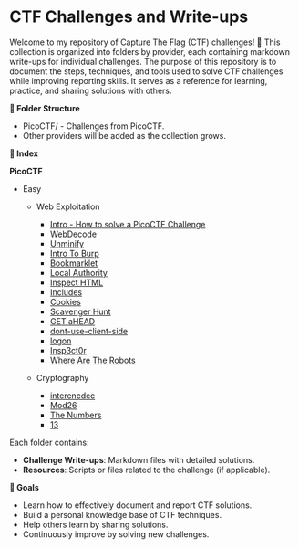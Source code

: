 # CTF Challenges and Write-ups


Welcome to my repository of Capture The Flag (CTF) challenges! 🎯
This collection is organized into folders by provider, each containing markdown write-ups for individual challenges. 
The purpose of this repository is to document the steps, techniques, and tools used to solve CTF challenges while improving reporting skills. 
It serves as a reference for learning, practice, and sharing solutions with others.


**📁 Folder Structure**
- PicoCTF/ - Challenges from PicoCTF.
- Other providers will be added as the collection grows.


**📖 Index**

**PicoCTF**
- Easy
  - Web Exploitation
    - [Intro - How to solve a PicoCTF Challenge](PicoCTF/Intro-How-to-solve-a-PicoCTF-Challenge.md)
    - [WebDecode](PicoCTF/Easy/Web-Exploitation/WebDecode.md)
    - [Unminify](PicoCTF/Easy/Web-Exploitation/Unminify.md)
    - [Intro To Burp](PicoCTF/Easy/Web-Exploitation/IntroToBurp.md)
    - [Bookmarklet](PicoCTF/Easy/Web-Exploitation/Bookmarklet.md)
    - [Local Authority](PicoCTF/Easy/Web-Exploitation/LocalAuthority.md)
    - [Inspect HTML](PicoCTF/Easy/Web-Exploitation/InspectHTML.md)
    - [Includes](PicoCTF/Easy/Web-Exploitation/Includes.md)
    - [Cookies](PicoCTF/Easy/Web-Exploitation/Cookies.md)
    - [Scavenger Hunt](PicoCTF/Easy/Web-Exploitation/ScavengerHunt.md)
    - [GET aHEAD](PicoCTF/Easy/Web-Exploitation/GETaHEAD.md)
    - [dont-use-client-side](PicoCTF/Easy/Web-Exploitation/dont-use-client-side.md)
    - [logon](PicoCTF/Easy/Web-Exploitation/logon.md)
    - [Insp3ct0r](PicoCTF/Easy/Web-Exploitation/Insp3ct0r.md)
    - [Where Are The Robots](PicoCTF/Easy/Web-Exploitation/where-are-the-robots.md)


  - Cryptography
    - [interencdec](PicoCTF/Easy/Cryptography/interencdec.md)
    - [Mod26](PicoCTF/Easy/Cryptography/Mod26.md)
    - [The Numbers](PicoCTF/Easy/Web-Exploitation/TheNumbers.md)
    - [13](PicoCTF/Easy/Web-Exploitation/13.md)

  
Each folder contains:
- **Challenge Write-ups**: Markdown files with detailed solutions.
- **Resources**: Scripts or files related to the challenge (if applicable).

**🎯 Goals**
- Learn how to effectively document and report CTF solutions.
- Build a personal knowledge base of CTF techniques.
- Help others learn by sharing solutions.
- Continuously improve by solving new challenges.
